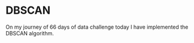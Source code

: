 # DBSCAN 
On my journey of 66 days of data challenge today I have implemented the DBSCAN algorithm.
